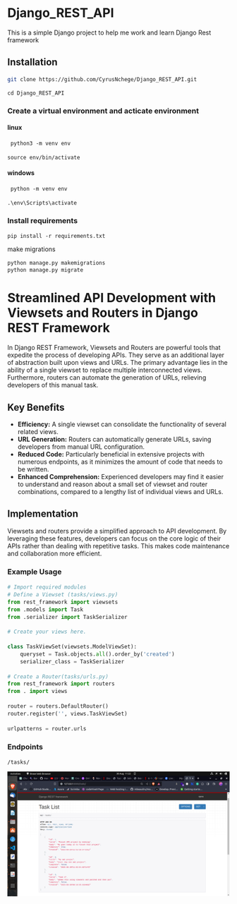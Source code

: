 # Django_REST_API
This is a simple Django project to help me work and learn Django Rest framework

## Installation
```bash
git clone https://github.com/CyrusNchege/Django_REST_API.git
```
```
cd Django_REST_API
```
### Create a virtual environment  and acticate environment
#### linux
```
 python3 -m venv env

source env/bin/activate
```
#### windows
```
 python -m venv env

.\env\Scripts\activate

```
### Install requirements
```
pip install -r requirements.txt
```
make migrations
```
python manage.py makemigrations
python manage.py migrate
```

# Streamlined API Development with Viewsets and Routers in Django REST Framework

In Django REST Framework, Viewsets and Routers are powerful tools that expedite the process of developing APIs. They serve as an additional layer of abstraction built upon views and URLs. The primary advantage lies in the ability of a single viewset to replace multiple interconnected views. Furthermore, routers can automate the generation of URLs, relieving developers of this manual task.

## Key Benefits

- **Efficiency:** A single viewset can consolidate the functionality of several related views.
- **URL Generation:** Routers can automatically generate URLs, saving developers from manual URL configuration.
- **Reduced Code:** Particularly beneficial in extensive projects with numerous endpoints, as it minimizes the amount of code that needs to be written.
- **Enhanced Comprehension:** Experienced developers may find it easier to understand and reason about a small set of viewset and router combinations, compared to a lengthy list of individual views and URLs.

## Implementation

Viewsets and routers provide a simplified approach to API development. By leveraging these features, developers can focus on the core logic of their APIs rather than dealing with repetitive tasks. This makes code maintenance and collaboration more efficient.

### Example Usage

```python
# Import required modules
# Define a Viewset (tasks/views.py)
from rest_framework import viewsets
from .models import Task
from .serializer import TaskSerializer

# Create your views here.

class TaskViewSet(viewsets.ModelViewSet):
    queryset = Task.objects.all().order_by('created')
    serializer_class = TaskSerializer

# Create a Router(tasks/urls.py)
from rest_framework import routers
from . import views

router = routers.DefaultRouter()
router.register('', views.TaskViewSet)

urlpatterns = router.urls
```

### Endpoints
```
/tasks/
```
[![endpoint](images/gettasks.png)](images/gettasks.png)






